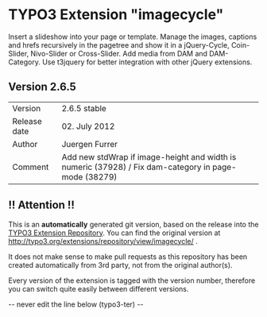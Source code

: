 # TYPO3 Extension "imagecycle"
Insert a slideshow into your page or template. Manage the images, captions and hrefs recursively in the pagetree and show it in a jQuery-Cycle, Coin-Slider, Nivo-Slider or Cross-Slider. Add media from DAM and DAM-Category. Use t3jquery for better integration with other jQuery extensions.

## Version 2.6.5




<table>
	<tr><td>Version</td><td>2.6.5 stable</td></tr>
	<tr><td>Release date</td><td>02. July 2012</td></tr>
	<tr><td>Author</td><td>Juergen Furrer</td></tr>
	<tr><td>Comment</td><td>Add new stdWrap if image-height and width is numeric (37928) / Fix dam-category in page-mode (38279)</td></tr>
</table>

## !! Attention !!
This is an **automatically** generated git version, based on the release into the [TYPO3 Extension Repository](http://www.typo3.org/extensions/).
You can find the original version at http://typo3.org/extensions/repository/view/imagecycle/ .

It does not make sense to make pull requests as this repository has been created automatically from 3rd party, not from the original author(s).

Every version of the extension is tagged with the version number, therefore you can switch quite easily between different versions.


-- never edit the line below (typo3-ter) --